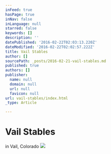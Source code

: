 ```yaml
---
inFeed: true
hasPage: true
inNav: false
inLanguage: null
starred: false
keywords: []
description: ''
datePublished: '2016-02-22T02:03:13.220Z'
dateModified: '2016-02-22T02:02:57.222Z'
title: Vail Stables
author: []
sourcePath: _posts/2016-02-21-vail-stables.md
published: true
authors: []
publisher:
  name: null
  domain: null
  url: null
  favicon: null
url: vail-stables/index.html
_type: Article

---
```

# Vail Stables

in Vail, Colorado
![](https://the-grid-user-content.s3-us-west-2.amazonaws.com/fda71fea-ad79-45c8-9e51-2bacfbd5f0cf.png)